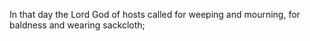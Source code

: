 In that day the Lord God of hosts called for weeping and mourning, for baldness and wearing sackcloth;
